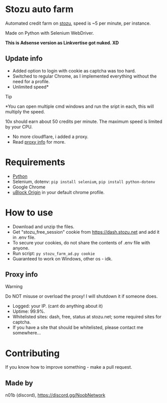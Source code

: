 # Stozu auto farm
Automated credit farm on [stozu](https://dash.stozu.net/), speed is ~5 per minute, per instance. 

Made on Python with Selenium WebDriver.

**This is Adsense version as Linkvertise got nuked. XD**
## Update info
- Added option to login with cookie as captcha was too hard.
- Switched to regular Chrome, as I implemented everything without the need for a profile.
- Unlimited speed*
> [!TIP]
> *You can open multiple cmd windows and run the sript in each, this will multiply the speed.
>
> 10x should earn about 50 credits per minute. The maximum speed is limited by your CPU. 
- No more cloudflare, i added a proxy.
- Read [proxy info](#proxy-info) for more.
# Requirements
- [Python](https://www.python.org/downloads/)
- Selenium, dotenv: ```pip install selenium```, ```pip install python-dotenv```
- Google Chrome
- [uBlock Origin](https://chromewebstore.google.com/detail/cjpalhdlnbpafiamejdnhcphjbkeiagm) in your default chrome profile.
# How to use
- Download and unzip the files.
- Get "stozu_free_session" cookie from https://dash.stozu.net and add it in .env file.
- To secure your cookies, do not share the contents of .env file with anyone.
- Run script: ```py stozu_farm_ad.py cookie```
- Guaranteed to work on Windows, other os - idk.
## Proxy info
> [!WARNING]  
> Do NOT misuse or overload the proxy! I will shutdown it if someone does.
- Logged: your IP. (cant do anything about it)
- Uptime: 99.9%. 
- Whitelisted sites: dash, free, status at stozu.net; some required sites for captcha.
- If you have a site that should be whitelisted, please contact me somewhere...
# Contributing
If you know how to improve something - make a pull request.
## Made by
n01b (discord), https://discord.gg/NoobNetwork
